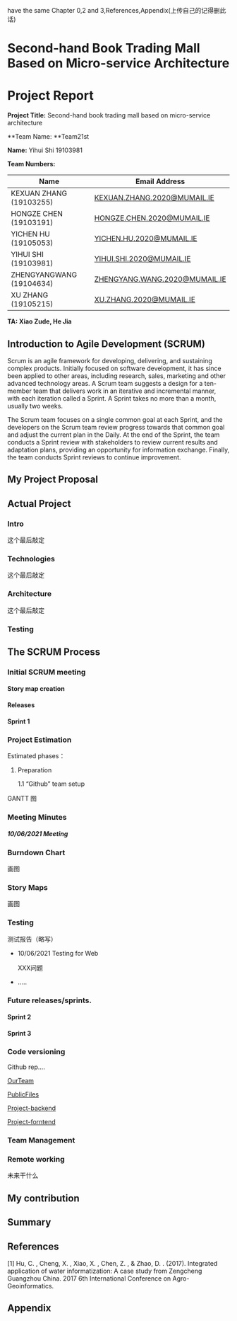 have the same Chapter 0,2 and 3,References,Appendix(上传自己的记得删此话) 

# Second-hand Book Trading Mall Based on Micro-service Architecture

# Project Report

**Project Title:** Second-hand book trading mall based on micro-service architecture

**Team Name: **Team21st

**Name:** Yihui Shi 19103981

**Team Numbers:** 

| Name                     | Email Address                                                |
| ------------------------ | ------------------------------------------------------------ |
| KEXUAN ZHANG (19103255)  | [KEXUAN.ZHANG.2020@MUMAIL.IE](mailto:KEXUAN.ZHANG.2020@MUMAIL.IE) |
| HONGZE CHEN (19103191)   | [HONGZE.CHEN.2020@MUMAIL.IE](mailto:HONGZE.CHEN.2020@MUMAIL.IE) |
| YICHEN HU (19105053)     | [YICHEN.HU.2020@MUMAIL.IE](mailto:YICHEN.HU.2020@MUMAIL.IE)  |
| YIHUI SHI (19103981)     | [YIHUI.SHI.2020@MUMAIL.IE](mailto:YIHUI.SHI.2020@MUMAIL.IE)  |
| ZHENGYANGWANG (19104634) | [ZHENGYANG.WANG.2020@MUMAIL.IE](mailto:ZHENGYANG.WANG.2020@MUMAIL.IE) |
| XU ZHANG (19105215)      | [XU.ZHANG.2020@MUMAIL.IE](mailto:XU.ZHANG.2020@MUMAIL.IE)    |

**TA: Xiao Zude, He Jia**

## Introduction to Agile Development (SCRUM)

Scrum is an agile framework for developing, delivering, and sustaining complex products. Initially focused on software development, it has since been applied to other areas, including research, sales, marketing and other advanced technology areas. A Scrum team suggests a design for a ten-member team that delivers work in an iterative and incremental manner, with each iteration called a Sprint. A Sprint takes no more than a month, usually two weeks. 

The Scrum team focuses on a single common goal at each Sprint, and the developers on the Scrum team review progress towards that common goal and adjust the current plan in the Daily. At the end of the Sprint, the team conducts a Sprint review with stakeholders to review current results and adaptation plans, providing an opportunity for information exchange. Finally, the team conducts Sprint reviews to continue improvement.

## My Project Proposal





## Actual Project

### Intro

这个最后敲定

### Technologies

这个最后敲定

### Architecture

这个最后敲定

### Testing



## The SCRUM Process

### Initial SCRUM meeting 



#### Story map creation



#### Releases



#### Sprint 1



### Project Estimation

Estimated phases： 

1. Preparation 

   1.1 “Github” team setup 



GANTT 图

### Meeting Minutes 

##### 10/06/2021 Meeting





### Burndown Chart 

画图

### Story Maps

画图

### Testing

测试报告（略写）

- 10/06/2021 Testing for Web

  XXX问题

- .....

### Future releases/sprints.

#### Sprint 2

#### Sprint 3



### Code versioning

Github rep....

[OurTeam](https://github.com/Team21st)

[PublicFiles](https://github.com/Team21st/PublicFiles)

[Project-backend](https://github.com/Team21st/Project-backend)

[Project-forntend](https://github.com/Team21st/team-project)

### Team Management



### Remote working

未来干什么



## My contribution





## **Summary** 



## References

[1] Hu, C. , Cheng, X. , Xiao, X. , Chen, Z. , & Zhao, D. . (2017). Integrated application of water informatization: A case study from Zengcheng Guangzhou China. 2017 6th International Conference on Agro-Geoinformatics.

## Appendix


